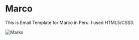 # Marco

This is Email Template for Marco in Peru.
I used HTML5/CSS3.


![Marko](https://user-images.githubusercontent.com/66811996/103253790-b5fcba80-49d6-11eb-8720-dfc0f9641177.png)
